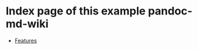 Index page of this example pandoc-md-wiki
=========================================

 -  [Features](./Features/Home.md)

